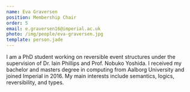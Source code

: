 ```yaml
---
name: Eva Graversen
position: Membership Chair
order: 5
email: e.graversen16@imperial.ac.uk
photo: /img/people/eva-graversen.jpg
template: person.jade
---
```

I am a PhD student working on reversible event structures under the supervision of Dr. Iain Phillips and Prof. Nobuko Yoshida.
I received my bachelor and masters degree in computing from Aalborg University and joined Imperial in 2016. 
My main interests include semantics, logics, reversibility, and types.
